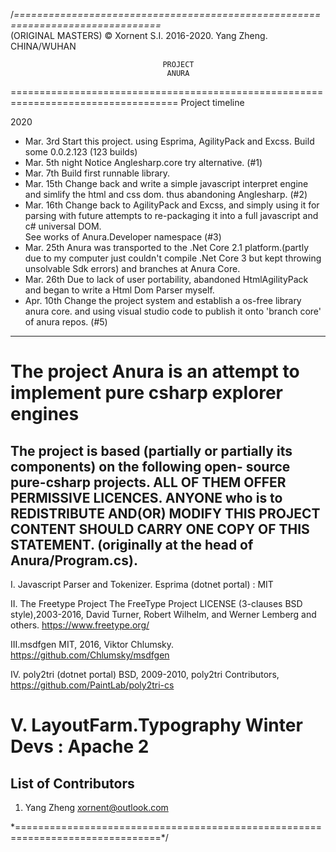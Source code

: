 ﻿/*===============================================================================*\
                                                                (ORIGINAL MASTERS)
 © Xornent S.I. 2016-2020.                                 Yang Zheng. CHINA/WUHAN 
 
                                      PROJECT                 
                                       ANURA                    
 
===================================================================================
 Project timeline

 2020
 - Mar. 3rd
   Start this project. using Esprima, AgilityPack and Excss. Build some 
   0.0.2.123 (123 builds)
 - Mar. 5th night
   Notice Anglesharp.core try alternative.                                    (#1)
 - Mar. 7th
   Build first runnable library.
 - Mar. 15th
   Change back and write a simple javascript interpret engine and simlify the html
   and css dom. thus abandoning Anglesharp.                                   (#2)
 - Mar. 16th
   Change back to AgilityPack and Excss, and simply using it for parsing with 
   future attempts to re-packaging it into a full javascript and c# universal DOM.            
   See works of Anura.Developer namespace                                     (#3)
 - Mar. 25th
   Anura was transported to the .Net Core 2.1 platform.(partly due to my computer
   just couldn't compile .Net Core 3 but kept throwing unsolvable Sdk errors) and
   branches at Anura Core.
 - Mar. 26th
   Due to lack of user portability, abandoned HtmlAgilityPack and began to write
   a Html Dom Parser myself.
 - Apr. 10th
   Change the project system and establish a os-free library anura core. and using
   visual studio code to publish it onto 'branch core' of anura repos.        (#5)
 ---------------------------------------------------------------------------------
 The project Anura is an attempt to implement pure csharp explorer engines
===================================================================================
 The project is based (partially or partially its components) on the following open-
 source pure-csharp projects. ALL OF THEM OFFER PERMISSIVE LICENCES. ANYONE who is
 to REDISTRIBUTE AND(OR) MODIFY THIS PROJECT CONTENT SHOULD CARRY ONE COPY OF THIS 
 STATEMENT. (originally at the head of Anura/Program.cs).
 ---------------------------------------------------------------------------------
 I.  Javascript Parser and Tokenizer.
     Esprima (dotnet portal) : MIT

 II. The Freetype Project
     The FreeType Project LICENSE (3-clauses BSD style),2003-2016, David Turner,
     Robert Wilhelm, and Werner Lemberg and others.
	 https://www.freetype.org/

 III.msdfgen
     MIT, 2016, Viktor Chlumsky.
	 https://github.com/Chlumsky/msdfgen

 IV. poly2tri (dotnet portal)
     BSD, 2009-2010, poly2tri Contributors, 
	 https://github.com/PaintLab/poly2tri-cs

 V.  LayoutFarm.Typography
     Winter Devs : Apache 2
===================================================================================
 List of Contributors
 ---------------------------------------------------------------------------------
 1. Yang Zheng                                                 xornent@outlook.com

\*===============================================================================*/